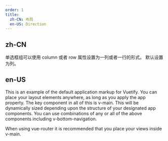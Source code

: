 ```yaml
---
order: 1
title:
  zh-CN: 布局
  en-US: Direction
---
```


## zh-CN

单选框组可以使用 column 或者 row 属性设置为一列或者一行的形式。 默认设置为列。

## en-US

This is an example of the default application markup for Vuetify. You can place your layout elements anywhere, as long as you apply the app property. The key component in all of this is v-main. This will be dynamically sized depending upon the structure of your designated app components. You can use combinations of any or all of the above components including v-bottom-navigation.

When using vue-router it is recommended that you place your views inside v-main.
